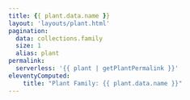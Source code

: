 ```yaml
---
title: {{ plant.data.name }}
layout: 'layouts/plant.html'
pagination:
  data: collections.family
  size: 1
  alias: plant
permalink:
  serverless: '{{ plant | getPlantPermalink }}'
eleventyComputed:
    title: "Plant Family: {{ plant.data.name }}"
---
```

